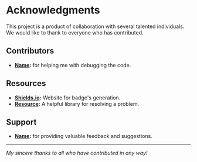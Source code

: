 # Acknowledgments

This project is a product of collaboration with several talented individuals. We would like to thank to everyone who has contributed.

## Contributors
- **[Name]():** for helping me with debugging the code.

## Resources
- **[Shields.io](https://shields.io/):** Website for badge's generation.
- **[Resource]():** A helpful library for resolving a problem.

## Support
- **[Name]():** for providing valuable feedback and suggestions.

---

*My sincere thanks to all who have contributed in any way!*